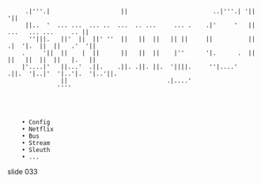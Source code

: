         .|'''.|                    ||                        ..|'''.| '||                        '||
         ||..  '  ... ...  ... ..  ...  .. ...     ... .    .|'     '   ||    ...   ... ...     .. ||
          ''|||.   ||'  ||  ||' ''  ||   ||  ||   || ||     ||          ||  .|  '|.  ||  ||   .'  '||
        .     '||  ||    |  ||      ||   ||  ||    |''      '|.      .  ||  ||   ||  ||  ||   |.   ||
        |'....|'   ||...'  .||.    .||. .||. ||.  '||||.     ''|....'  .||.  '|..|'  '|..'|.  '|..'||.
                   ||                            .|....'
                  ''''




        • Config
        • Netflix
        • Bus
        • Stream
        • Sleuth
        • ...

















































































slide 033
